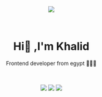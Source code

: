 <div align="center">
   <img src="https://ouch-cdn2.icons8.com/NjO2EaVFBX-VZ-1rhL0pU3UilbdEGS-tiD1k_Yy2Kw4/rs:fit:256:292/czM6Ly9pY29uczgu/b3VjaC1wcm9kLmFz/c2V0cy9zdmcvNDk4/L2E2ZmNiYjAzLWE5/ZmQtNGRiYS04ZmEz/LTkzMjg2ZTVjYjA0/Zi5zdmc.png" />
</div>
<br>
<br>
<h1 align="center">Hi👋 ,I'm Khalid </h1> 
<p align="center"> Frontend developer from egypt 👨🏽‍💻</p>
<br>
<br>
<div align="center">
   <a herf="https://khalidsalah.netlify.app/">
     <img src="https://img.shields.io/badge/website-000000?style=for-the-badge&logo=About.me&logoColor=white"/>
   </a>
   <a herf="https://twitter.com/khalidsalah1522">
    <img src="https://img.shields.io/badge/Twitter-1DA1F2?style=for-the-badge&logo=twitter&logoColor=white"/>
   </a>
   <a herf="https://www.linkedin.com/in/khalidsalah/">
    <img src="https://img.shields.io/badge/LinkedIn-0077B5?style=for-the-badge&logo=linkedin&logoColor=white"/>
   </a>
</div>
